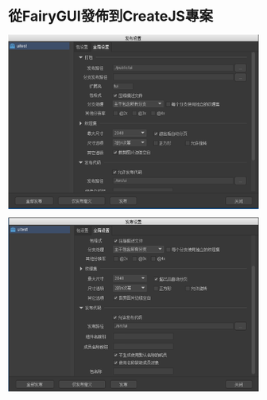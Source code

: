 # 從FairyGUI發佈到CreateJS專案

![publish1](./imgs/FairyGUI_Publish_1.png)

![publish1](./imgs/FairyGUI_Publish_2.png)